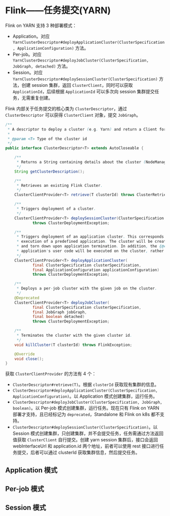# Flink——任务提交(YARN)



Flink on YARN 支持 3 种部署模式：

* Application。对应 `YarnClusterDescriptor#deployApplicationCluster(ClusterSpecification, ApplicationConfiguration)` 方法。
* Per-job。对应 `YarnClusterDescriptor#deployJobCluster(ClusterSpecification, JobGraph, detached)` 方法。
* Session。对应 `YarnClusterDescriptor#deploySessionCluster(ClusterSpecification)` 方法，创建 session 集群，返回 `ClusterClient`，同时可以获取 `ApplicationId`，后续根据 `ApplicationId` 可以多次向 session 集群提交任务，无需重复创建。

Flink 内部关于任务提交的核心类为 `ClusterDescriptor`，通过 `ClusterDescriptor` 可以获得 `ClusterClient` 对象，提交 `JobGraph`。

```java
/**
 * A descriptor to deploy a cluster (e.g. Yarn) and return a Client for Cluster communication.
 *
 * @param <T> Type of the cluster id
 */
public interface ClusterDescriptor<T> extends AutoCloseable {

    /**
     * Returns a String containing details about the cluster (NodeManagers, available memory, ...).
     */
    String getClusterDescription();

    /**
     * Retrieves an existing Flink Cluster.
     */
    ClusterClientProvider<T> retrieve(T clusterId) throws ClusterRetrieveException;

    /**
     * Triggers deployment of a cluster.
     */
    ClusterClientProvider<T> deploySessionCluster(ClusterSpecification clusterSpecification)
            throws ClusterDeploymentException;

    /**
     * Triggers deployment of an application cluster. This corresponds to a cluster dedicated to the
     * execution of a predefined application. The cluster will be created on application submission
     * and torn down upon application termination. In addition, the {@code main()} of the
     * application's user code will be executed on the cluster, rather than the client.
     */
    ClusterClientProvider<T> deployApplicationCluster(
            final ClusterSpecification clusterSpecification,
            final ApplicationConfiguration applicationConfiguration)
            throws ClusterDeploymentException;

    /**
     * Deploys a per-job cluster with the given job on the cluster.
     */
    @Deprecated
    ClusterClientProvider<T> deployJobCluster(
            final ClusterSpecification clusterSpecification,
            final JobGraph jobGraph,
            final boolean detached)
            throws ClusterDeploymentException;

    /**
     * Terminates the cluster with the given cluster id.
     */
    void killCluster(T clusterId) throws FlinkException;

    @Override
    void close();
}
```

获取 `ClusterClientProvider` 的方法有 4 个：

* `ClusterDescriptor#retrieve(T)`。根据 `clusterId` 获取现有集群的信息。
* `ClusterDescriptor#deployApplicationCluster(ClusterSpecification, ApplicationConfiguration)`。以 Application 模式创建集群，运行任务。
* `ClusterDescriptor#deployJobCluster(ClusterSpecification, JobGraph, boolean)`。以 Per-job 模式创建集群，运行任务。现在只有 Flink on YARN 部署才支持，且已经标记为 `deprecated`，Standalone 和 Flink on k8s 都不支持。
* `ClusterDescriptor#deploySessionCluster(ClusterSpecification)`。以 Session 模式创建集群，只创建集群，并不会提交任务，任务需通过方法返回值获取 `ClusterClient` 自行提交。创建 yarn session 集群后，接口会返回 webInterfaceUrl 和 application.id 两个地址，前者可以使用 rest 接口进行任务提交，后者可以通过 clusterId 获取集群信息，然后提交任务。

## Application 模式



## Per-job 模式



## Session 模式

